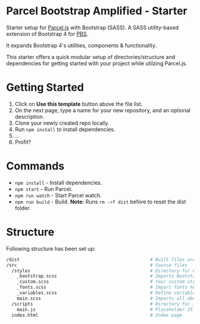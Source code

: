 # Parcel Bootstrap Amplified - Starter
Starter setup for [Parcel.js](https://parceljs.org/) with Bootstrap (SASS).
A SASS utility-based extension of Bootstrap 4 for [PBS](https://github.com/zaxwebs/parcel-bootstrap-starter).

It expands Bootstrap 4's utilities, components & functionality.

This starter offers a quick modular setup of directories/structure and dependencies for getting started with your project while utilzing Parcel.js.

# Getting Started
1. Click on **Use this template** button above the file list.
2. On the next page, type a name for your new repository, and an optional description.
3. Clone your newly created repo locally.
4. Run `npm install` to install dependencies.
5. ...
6. Profit?

# Commands
* `npm install` - Install dependencies.
* `npm start` - Run Parcel.
* `npm run watch` - Start Parcel watch.
* `npm run build` - Build. **Note:** Runs `rm -rf dist` before to reset the dist folder.

# Structure
Following structure has been set up:
```bash
/dist                                                 # Built files are exported to /dist
/src                                                  # Source files
  /styles                                             # Directory for CSS/SCSS files
    _bootstrap.scss                                   # Imports Bootstrap includes
    _custom.scss                                      # Your custom styles here    
    _fonts.scss                                       # Import fonts here
    _variables.scss                                   # Define variables here
    main.scss                                         # Imports all above files
  /scripts                                            # Directory for JS scripts
    main.js                                           # Placeholder JS file
  index.html                                          # Index page
```
